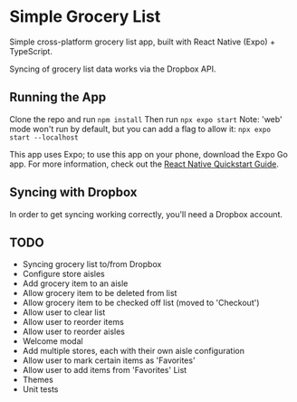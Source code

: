 # Simple Grocery List

Simple cross-platform grocery list app, built with React Native (Expo) + TypeScript.

Syncing of grocery list data works via the Dropbox API.

## Running the App

Clone the repo and run `npm install`
Then run `npx expo start`
Note: 'web' mode won't run by default, but you can add a flag to allow it: `npx expo start --localhost`

This app uses Expo; to use this app on your phone, download the Expo Go app. For more information, check out the [React Native Quickstart Guide](https://reactnative.dev/docs/environment-setup?guide=quickstart).

## Syncing with Dropbox

In order to get syncing working correctly, you'll need a Dropbox account.

## TODO

- Syncing grocery list to/from Dropbox
- Configure store aisles
- Add grocery item to an aisle
- Allow grocery item to be deleted from list
- Allow grocery item to be checked off list (moved to 'Checkout')
- Allow user to clear list
- Allow user to reorder items
- Allow user to reorder aisles
- Welcome modal
- Add multiple stores, each with their own aisle configuration
- Allow user to mark certain items as 'Favorites'
- Allow user to add items from 'Favorites' List
- Themes
- Unit tests
